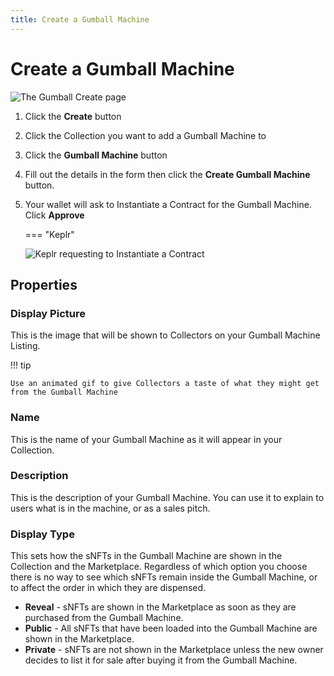 ```yaml
---
title: Create a Gumball Machine
---
```


# Create a Gumball Machine

![The Gumball Create page](/images/gumball-create.png#pop)

1. Click the **Create** button
2. Click the Collection you want to add a Gumball Machine to
3. Click the **Gumball Machine** button
4. Fill out the details in the form then click the **Create Gumball Machine** button.
5. Your wallet will ask to Instantiate a Contract for the Gumball Machine. Click **Approve**

    === "Keplr"

    ![Keplr requesting to Instantiate a Contract](/images/keplr-instantiate-contract-gumball.png#pop)

## Properties

### Display Picture

This is the image that will be shown to Collectors on your Gumball Machine Listing.

!!! tip

    Use an animated gif to give Collectors a taste of what they might get from the Gumball Machine

### Name

This is the name of your Gumball Machine as it will appear in your Collection.

### Description

This is the description of your Gumball Machine. You can use it to explain to users what is in the machine, or as a sales pitch.

### Display Type

This sets how the sNFTs in the Gumball Machine are shown in the Collection and the Marketplace. Regardless of which option you choose there is no way to see which sNFTs remain inside the Gumball Machine, or to affect the order in which they are dispensed.

- **Reveal** - sNFTs are shown in the Marketplace as soon as they are purchased from the Gumball Machine.
- **Public** - All sNFTs that have been loaded into the Gumball Machine are shown in the Marketplace.
- **Private** - sNFTs are not shown in the Marketplace unless the new owner decides to list it for sale after buying it from the Gumball Machine.